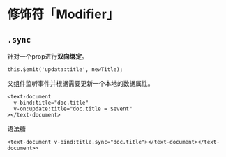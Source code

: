 # 修饰符「Modifier」
## `.sync`
针对一个prop进行**双向绑定**。
```
this.$emit('updata:title', newTitle);
```
父组件监听事件并根据需要更新一个本地的数据属性。
```
<text-document
  v-bind:title="doc.title"
  v-on:update:title="doc.title = $event"
></text-document>
```
语法糖
```
<text-document v-bind:title.sync="doc.title"></text-document></text-document>>
```